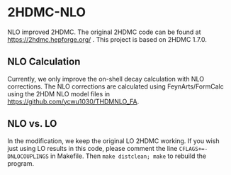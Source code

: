 # 2HDMC-NLO
NLO improved 2HDMC. The original 2HDMC code can be found at https://2hdmc.hepforge.org/ . This project is based on 2HDMC 1.7.0.

## NLO Calculation
Currently, we only improve the on-shell decay calculation with NLO corrections. The NLO corrections are calculated using FeynArts/FormCalc using the 2HDM NLO model files in https://github.com/ycwu1030/THDMNLO_FA.

## NLO vs. LO
In the modification, we keep the original LO 2HDMC working. If you wish just using LO results in this code, please comment the line `CFLAGS+=-DNLOCOUPLINGS` in Makefile. Then `make distclean; make` to rebuild the program.
